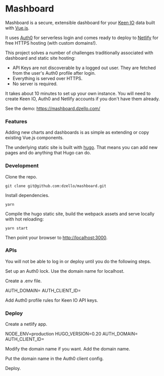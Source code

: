 # Mashboard

Mashboard is a secure, extensible dashboard for your [Keen IO](https://keen.io/) data built with [Vue.js](https://vuejs.org).

It uses [Auth0](https://auth0.com/) for serverless login and comes ready to deploy to [Netlify](https://netlify.com/) for free HTTPS hosting (with custom domains!).

This project solves a number of challenges traditionally associated with dashboard and static site hosting:

- API Keys are not discoverable by a logged out user. They are fetched from the user's Auth0 profile after login.
- Everything is served over HTTPS.
- No server is required.

It takes about 10 minutes to set up your own instance. You will need to create Keen IO, Auth0 and Netlify accounts if you don't have them already.

See the demo: https://mashboard.dzello.com/

### Features

Adding new charts and dashboards is as simple as extending or copy existing Vue.js components.

The underlying static site is built with [hugo](https://gohugo.io/). That means you can add new pages and do anything that Hugo can do.

### Development

Clone the repo.

``` shell
git clone git@github.com:dzello/mashboard.git
```

Install dependencies.

``` shell
yarn
```

Compile the hugo static site, build the webpack assets and serve locally with hot reloading:

```
yarn start
```

Then point your browser to [http://localhost:3000](http://localhost:3000).

### APIs

You will not be able to log in or deploy until you do the following steps.

Set up an Auth0 lock.
Use the domain name for localhost.

Create a .env file.

AUTH_DOMAIN=<your-auth-domain>
AUTH_CLIENT_ID=<your-auth-client-id>

Add Auth0 profile rules for Keen IO API keys.

### Deploy

Create a netlify app.

NODE_ENV=production
HUGO_VERSION=0.20
AUTH_DOMAIN=<your-auth-domain>
AUTH_CLIENT_ID=<your-auth-client-id>

Modify the domain name if you want.
Add the domain name.

Put the domain name in the Auth0 client config.

Deploy.
